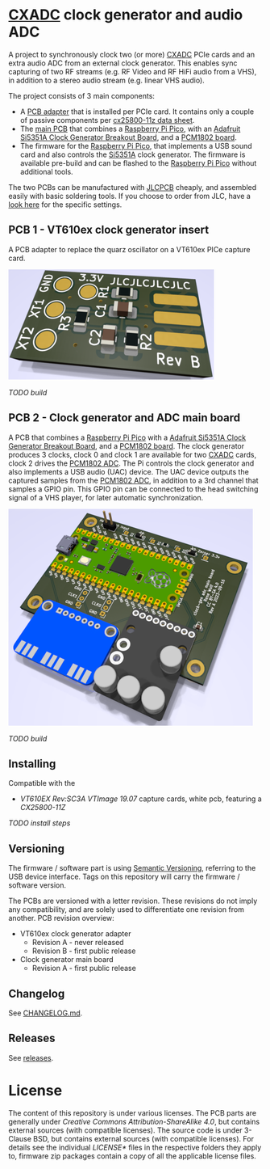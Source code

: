 # [CXADC][cxadc] clock generator and audio ADC

A project to synchronously clock two (or more) [CXADC][cxadc] PCIe cards and an extra audio ADC from an external clock generator.
This enables sync capturing of two RF streams (e.g. RF Video and RF HiFi audio from a VHS), in addition to a stereo audio stream (e.g. linear VHS audio).

The project consists of 3 main components:
- A [PCB adapter][self-pcb-adapter] that is installed per PCIe card.
  It contains only a couple of passive components per [cx25800-11z data sheet][google-cx25800-datasheet].
- The [main PCB][self-pcb-main] that combines a [Raspberry Pi Pico][pi-pico], with an [Adafruit Si5351A Clock Generator Breakout Board][si5351-adafruit], and a [PCM1802 board][ali-pcm1802-search].
- The firmware for the [Raspberry Pi Pico][pi-pico], that implements a USB sound card and also controls the [Si5351A][si5351-adafruit] clock generator.
  The firmware is available pre-build and can be flashed to the [Raspberry Pi Pico][pi-pico] without additional tools.

The two PCBs can be manufactured with [JLCPCB][jlcpcb] cheaply, and assembled easily with basic soldering tools.
If you choose to order from JLC, have a [look here](hardware/jlc-2023-09-order-example.png) for the specific settings.

## PCB 1 - VT610ex clock generator insert

A PCB adapter to replace the quarz oscillator on a VT610ex PICe capture card.

![render](hardware/vt610ex-clock-generator-adapter/render-rev-b.png)

*TODO build*

## PCB 2 - Clock generator and ADC main board

A PCB that combines a [Raspberry Pi Pico][pi-pico] with a [Adafruit Si5351A Clock Generator Breakout Board][si5351-adafruit], and a [PCM1802 board][ali-pcm1802-search].
The clock generator produces 3 clocks, clock 0 and clock 1 are available for two [CXADC][cxadc] cards, clock 2 drives the [PCM1802 ADC][ali-pcm1802-search].
The Pi controls the clock generator and also implements a USB audio (UAC) device.
The UAC device outputs the captured samples from the [PCM1802 ADC][ali-pcm1802-search], in addition to a 3rd channel that samples a GPIO pin.
This GPIO pin can be connected to the head switching signal of a VHS player, for later automatic synchronization.

![render](hardware/main-board/render-rev-a.png)

*TODO build*

## Installing

Compatible with the
- *VT610EX Rev:SC3A VTImage 19.07* capture cards, white pcb, featuring a *CX25800-11Z*

*TODO install steps*

## Versioning

The firmware / software part is using [Semantic Versioning][semver], referring to the USB device interface.
Tags on this repository will carry the firmware / software version.

The PCBs are versioned with a letter revision.
These revisions do not imply any compatibility, and are solely used to differentiate one revision from another.
PCB revision overview:
- VT610ex clock generator adapter
  - Revision A - never released
  - Revision B - first public release
- Clock generator main board
  - Revision A - first public release

## Changelog

See [CHANGELOG.md](CHANGELOG.md).

## Releases

See [releases](https://gitlab.com/wolfre/cxadc-clock-generator-audio-adc/-/releases).

# License

The content of this repository is under various licenses.
The PCB parts are generally under *Creative Commons Attribution-ShareAlike 4.0*, but contains external sources (with compatible licenses).
The source code is under 3-Clause BSD, but contains external sources (with compatible licenses).
For details see the individual *LICENSE\** files in the respective folders they apply to, firmware zip packages contain a copy of all the applicable license files.

[cxadc]: https://github.com/happycube/cxadc-linux3/
[pi-pico]: https://www.raspberrypi.com/products/raspberry-pi-pico/
[si5351-adafruit]: https://www.adafruit.com/product/2045
[ali-pcm1802-search]: https://www.aliexpress.com/w/wholesale-PCM1802.html?SearchText=PCM1802
[jlcpcb]: https://jlcpcb.com
[google-cx25800-datasheet]: https://www.google.com/search?q=DSH-201233A
[self-pcb-adapter]: #pcb-1-vt610ex-clock-generator-insert
[self-pcb-main]: #pcb-2-clock-generator-and-adc-main-board
[semver]: https://semver.org/
